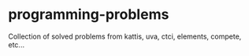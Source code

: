 # programming-problems
Collection of solved problems from kattis, uva, ctci, elements, compete, etc...
